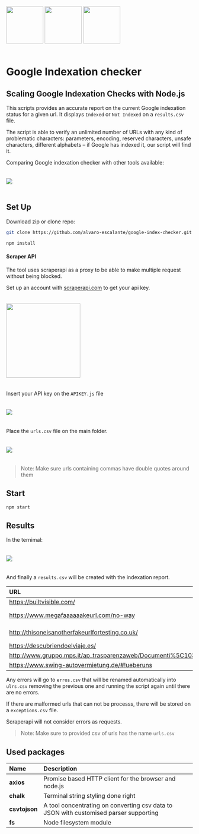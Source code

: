 <div>
  <img height="100" vspace='20' src="https://pbs.twimg.com/profile_images/1041703245683548160/lQz91qoP_400x400.jpg">
  <img height="100" vspace='20' src="https://app.builtvisible.com/public/scraper.jpg">
  <img height="100" vspace='20' src="https://cdn.worldvectorlogo.com/logos/nodejs-icon.svg">&nbsp;&nbsp;
  <h1>Google Indexation checker</h1>
</div>

 Scaling Google Indexation Checks with Node.js
---------------------------------------------------------------------------------------

This scripts provides an accurate report on the current Google indexation status for a given url. It displays `Indexed` or `Not Indexed` on a `results.csv` file.

The script is able to verify an unlimited number of URLs with any kind of problematic characters: parameters, encoding, reserved characters, unsafe characters, different alphabets – if Google has indexed it, our script will find it.


Comparing Google indexation checker with other tools available:



<img vspace='20' src='https://app.builtvisible.com/public/chart.png'>

## Set Up

Download zip or clone repo:

```bash
git clone https://github.com/alvaro-escalante/google-index-checker.git
```

```bash
npm install
```

#### Scraper API 

The tool uses scraperapi as a proxy to be able to make multiple request without being blocked.

Set up an account with <a href="https://www.scraperapi.com/">scraperapi.com</a> to get your api key.

<img height='200' vspace='20' src="https://app.builtvisible.com/public/scraperkey.jpg?">


Insert your API key on the `APIKEY.js` file

<img vspace='20' src="https://app.builtvisible.com/public/apikey.jpg">

Place the `urls.csv` file on the main folder.

<img vspace='20' src="https://app.builtvisible.com/public/urls.jpg?">

> Note: Make sure urls containing commas have double quotes around them

## Start

```bash
npm start
``` 


## Results

In the ternimal:

<img vspace='20' src="https://app.builtvisible.com/public/results.jpg">

And finally a `results.csv` will be created with the indexation report.

| URL | Status |
| :--------- | :--------------------
https://builtvisible.com/ | Indexed
https://www.megafaaaaaakeurl.com/no-way | Not Indexed
http://thisoneisanotherfakeurlfortesting.co.uk/ | Not Indexed
https://descubriendoelviaje.es/ | Indexed
http://www.gruppo.mps.it/ap_trasparenzaweb/Documenti%5C103029489.pdf | Indexed
https://www.swing-autovermietung.de/#!ueberuns | Indexed


Any errors will go to `erros.csv` that will be renamed automatically into `ulrs.csv` removing the previous one and running the script again until there are no errors.

If there are malformed urls that can not be processs, there will be stored on a `exceptions.csv` file.

Scraperapi will not consider errors as requests.
 
> Note: Make sure to provided csv of urls has the name `urls.csv`

## Used packages

| Name | Description |
| :--- | :----------- |
| **axios** | Promise based HTTP client for the browser and node.js |
| **chalk** | Terminal string styling done right |
| **csvtojson** | A tool concentrating on converting csv data to JSON with customised parser supporting |
| **fs** | Node filesystem module |